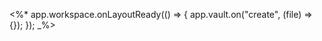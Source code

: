 <%*
    app.workspace.onLayoutReady(() => {
        app.vault.on("create", (file) => {});
    });
_%>